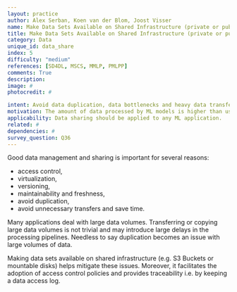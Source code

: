 ```yaml
---
layout: practice
author: Alex Serban, Koen van der Blom, Joost Visser
name: Make Data Sets Available on Shared Infrastructure (private or public)
title: Make Data Sets Available on Shared Infrastructure (private or public)
category: Data
unique_id: data_share
index: 5
difficulty: "medium"
references: [SD4DL, MSCS, MMLP, PMLPP]
comments: True
description:
image: #
photocredit: #

intent: Avoid data duplication, data bottlenecks and heavy data transfer. #
motivation: The amount of data processed by ML models is higher than usual software systems, raising concerns related to duplication, transfer, storage and traceability. Making the data sets available on shared infrastructure helps mitigate these issues. #
applicability: Data sharing should be applied to any ML application.
related: #
dependencies: #
survey_question: Q36
---
```


Good data management and sharing is important for several reasons:
- access control,
- virtualization,
- versioning,
- maintainability and freshness,
- avoid duplication,
- avoid unnecessary transfers and save time.

Many applications deal with large data volumes.
Transferring or copying large data volumes is not trivial and may introduce large delays in the processing pipelines.
Needless to say duplication becomes an issue with large volumes of data.

Making data sets available on shared infrastructure (e.g. S3 Buckets or mountable disks) helps mitigate these issues.
Moreover, it facilitates the adoption of access control policies and provides traceability i.e. by keeping a data access log.